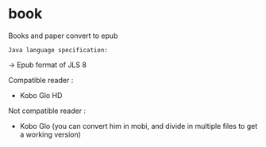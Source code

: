 # book
Books and paper convert to epub

```Java language specification:```


-> Epub format of JLS 8 

Compatible reader :
- Kobo Glo HD 

Not compatible reader :
- Kobo Glo (you can convert him in mobi, and divide in multiple files to get a working version)
